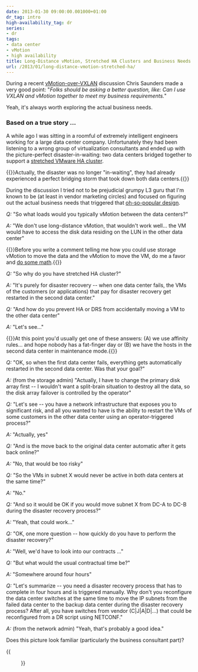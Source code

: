 ```yaml
---
date: 2013-01-30 09:00:00.001000+01:00
dr_tag: intro
high-availability_tag: dr
series:
- dr
tags:
- data center
- vMotion
- high availability
title: Long-Distance vMotion, Stretched HA Clusters and Business Needs
url: /2013/01/long-distance-vmotion-stretched-ha/
---
```

During a recent [vMotion-over-VXLAN](http://www.yellow-bricks.com/2013/01/29/vmotion-over-vxlan-is-it-supported/) discussion Chris Saunders made a very good point: "*Folks should be asking a better question, like: Can I use VXLAN and vMotion together to meet my business requirements.*"

Yeah, it's always worth exploring the actual business needs.

### Based on a true story \...

A while ago I was sitting in a roomful of extremely intelligent engineers working for a large data center company. Unfortunately they had been listening to a wrong group of virtualization consultants and ended up with the picture-perfect disaster-in-waiting: two data centers bridged together to support a [stretched VMware HA cluster](/2011/06/stretched-clusters-almost-as-good-as/).
<!--more-->
{{<note>}}Actually, the disaster was no longer "in-waiting", they had already experienced a perfect bridging storm that took down both data centers.{{</note>}}

During the discussion I tried not to be prejudicial grumpy L3 guru that I'm known to be (at least in vendor marketing circles) and focused on figuring out the actual business needs that triggered that [oh-so-popular design](/2015/02/before-talking-about-vmotion-across/).

*Q:* "So what loads would you typically vMotion between the data centers?"

*A:* "We don't use long-distance vMotion, that wouldn't work well... the VM would have to access the disk data residing on the LUN in the other data center"

{{<note>}}Before you write a comment telling me how you could use storage vMotion to move the data and the vMotion to move the VM, do me a favor and [do some math](/2011/09/long-distance-vmotion-for-disaster/).{{</note>}}

*Q:* "So why do you have stretched HA cluster?"

*A:* "It's purely for disaster recovery -- when one data center fails, the VMs of the customers (or applications) that pay for disaster recovery get restarted in the second data center."

*Q:* "And how do you prevent HA or DRS from accidentally moving a VM to the other data center"

*A:* "Let's see..."

{{<note info>}}At this point you'd usually get one of these answers: (A) we use affinity rules... and hope nobody has a fat-finger day or (B) we have the hosts in the second data center in maintenance mode.{{</note>}}

*Q:* "OK, so when the first data center fails, everything gets automatically restarted in the second data center. Was that your goal?"

*A:* (from the storage admin) "Actually, I have to change the primary disk array first -- I wouldn't want a split-brain situation to destroy all the data, so the disk array failover is controlled by the operator"

*Q:* "Let's see -- you have a network infrastructure that exposes you to significant risk, and all you wanted to have is the ability to restart the VMs of some customers in the other data center using an operator-triggered process?"

*A:* "Actually, yes"

*Q:* "And is the move back to the original data center automatic after it gets back online?"

*A:* "No, that would be too risky"

*Q:* "So the VMs in subnet X would never be active in both data centers at the same time?"

*A:* "No."

*Q:* "And so it would be OK if you would move subnet X from DC-A to DC-B during the disaster recovery process?"

*A:* "Yeah, that could work..."

*Q:* "OK, one more question -- how quickly do you have to perform the disaster recovery?"

*A:* "Well, we'd have to look into our contracts \..."

*Q:* "But what would the usual contractual time be?"

*A:* "Somewhere around four hours"

*Q:* "Let's summarize -- you need a disaster recovery process that has to complete in four hours and is triggered manually. Why don't you reconfigure the data center switches at the same time to move the IP subnets from the failed data center to the backup data center during the disaster recovery process? After all, you have switches from vendor (C\|J\|A\|D\|\...) that could be reconfigured from a DR script using NETCONF."

*A:* (from the network admin) "Yeah, that's probably a good idea."

Does this picture look familiar (particularly the business consultant part)?

{{<figure src="/2013/01/s1600-project.jpg" caption="Source: www.projectcartoon.com">}}
